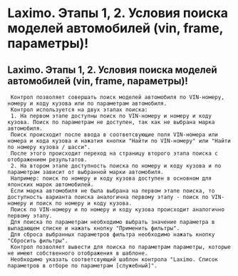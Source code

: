 ﻿---
description: 2.4.7
---
# Laximo. Этапы 1, 2. Условия поиска моделей автомобилей (vin, frame, параметры)!
## Laximo. Этапы 1, 2. Условия поиска моделей автомобилей (vin, frame, параметры)!
     Контрол позволяет совершать поиск моделей автомобиля по VIN-номеру, номеру и коду кузова или по параметрам автомобиля.
     Контрол используется на двух этапах поиска:
     1. На первом этапе доступны поиск по VIN-номеру и номеру и коду кузова. Поиск по параметрам не доступен, так как не выбрана марка автомобиля.
     Поиск происходит после ввода в соответсвующие поля VIN-номера или номера и кода кузова и нажатия кнопки "Найти по VIN-номеру" или "Найти по номеру кузова / шасси". 
     После этого происходит переход на страницу второго этапа поиска с отображением результатов. 
     2. На втором этапе доступность поиска по номеру и коду кузова и по параметрам зависит от выбранной марки автомобиля.
     Например: поиск по номеру и коду кузова доступен в основном для японских марок автомобилей. 
     Если марка автомобиля не была выбрана на первом этапе поиска, то доступность варианта поиска аналогична первому этапу - поиск по VIN-номеру и поиск по номеру и коду кузова.
     Поиск по VIN-номеру и по номеру и коду кузова происходит аналогично первому этапу.
     Для поиска по параметрам необходимо выбрать значение параметра в выпадающем списке и нажать кнопку "Применить фильтры". 
     Для сброса выбранных параметров фильтра необходимо нажать кнопку "Сбросить фильтры".
     Контрол позволяет вывести для поиска по параметрам параметры, которые не имеют собственного отображения в шаблоне. 
     Необходимо указать соответсвующий шаблон контрола "Laximo. Список параметров в отборе по параметрам [служебный]". 
